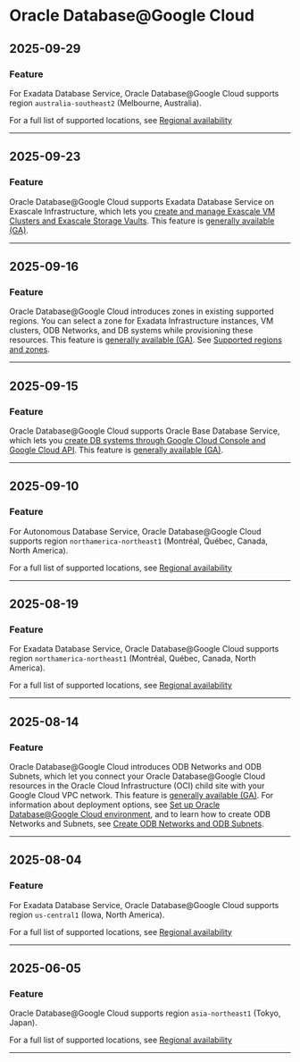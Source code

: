 # Oracle Database@Google Cloud

## 2025-09-29

### Feature

For Exadata Database Service, Oracle Database@Google Cloud supports region `australia-southeast2` (Melbourne, Australia).

For a full list of supported locations, see [Regional availability](https://cloud.google.com/oracle/database/docs/available-configurations#regions)

---
## 2025-09-23

### Feature

Oracle Database@Google Cloud supports Exadata Database Service on Exascale Infrastructure, which lets you [create and manage Exascale VM Clusters and Exascale Storage Vaults](https://cloud.google.com/oracle/database/docs/create-exascale-clusters). This feature is [generally available (GA)](https://cloud.google.com/products#product-launch-stages).

---
## 2025-09-16

### Feature

Oracle Database@Google Cloud introduces zones in existing supported regions. You can select a zone for Exadata Infrastructure instances, VM clusters, ODB Networks, and DB systems while provisioning these resources. This feature is [generally available (GA)](https://cloud.google.com/products#product-launch-stages). See [Supported regions and zones](https://cloud.google.com/oracle/database/docs/regions-and-zones).

---
## 2025-09-15

### Feature

Oracle Database@Google Cloud supports Oracle Base Database Service, which lets you [create DB systems through Google Cloud Console and Google Cloud API](https://cloud.google.com/oracle/database/docs/create-base-db-system). This feature is [generally available (GA)](https://cloud.google.com/products#product-launch-stages).

---
## 2025-09-10

### Feature

For Autonomous Database Service, Oracle Database@Google Cloud supports region `northamerica-northeast1` (Montréal, Québec, Canada, North America).

For a full list of supported locations, see [Regional availability](https://cloud.google.com/oracle/database/docs/available-configurations#regions)

---
## 2025-08-19

### Feature

For Exadata Database Service, Oracle Database@Google Cloud supports region `northamerica-northeast1` (Montréal, Québec, Canada, North America).

For a full list of supported locations, see [Regional availability](https://cloud.google.com/oracle/database/docs/available-configurations#regions)

---
## 2025-08-14

### Feature

Oracle Database@Google Cloud introduces ODB Networks and ODB Subnets, which let you connect your Oracle Database@Google Cloud resources in the Oracle Cloud Infrastructure (OCI) child site with your Google Cloud VPC network. This feature is [generally available (GA)](https://cloud.google.com/products#product-launch-stages). For information about deployment options, see [Set up Oracle Database@Google Cloud environment](https://cloud.google.com/oracle/database/docs/setup-oracle-database-environment), and to learn how to create ODB Networks and Subnets, see [Create ODB Networks and ODB Subnets](https://cloud.google.com/oracle/database/docs/create-odb-network).

---
## 2025-08-04

### Feature

For Exadata Database Service, Oracle Database@Google Cloud supports region `us-central1` (Iowa, North America).

For a full list of supported locations, see [Regional availability](https://cloud.google.com/oracle/database/docs/available-configurations#regions)

---
## 2025-06-05

### Feature

Oracle Database@Google Cloud supports region `asia-northeast1` (Tokyo, Japan).

For a full list of supported locations, see [Regional availability](https://cloud.google.com/oracle/database/docs/available-configurations#regions)

---
